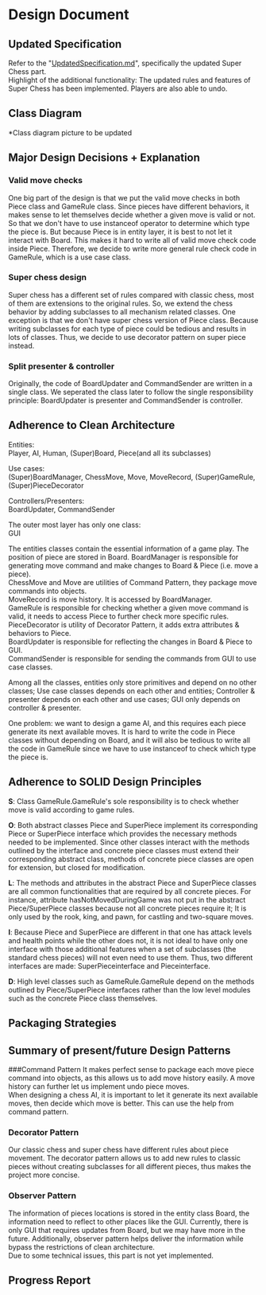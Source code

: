 # Design Document

## Updated Specification
Refer to the "[UpdatedSpecification.md](UpdatedSpecification.md)", specifically the updated Super Chess part.  
Highlight of the additional functionality: The updated rules and features of Super Chess has been implemented. 
Players are also able to undo. 

## Class Diagram
*Class diagram picture to be updated

## Major Design Decisions + Explanation
### Valid move checks
One big part of the design is that we put the valid move checks in both Piece class and GameRule class.
Since pieces have different behaviors, it makes sense to let themselves decide whether a given move is valid or not.
So that we don't have to use instanceof operator to determine which type the piece is. But because Piece is in entity 
layer, it is best to not let it interact with Board. This makes it hard to write all of valid move check code inside
Piece. Therefore, we decide to write more general rule check code in GameRule, which is a use case class.

### Super chess design
Super chess has a different set of rules compared with classic chess, most of them are extensions to the original rules.
So, we extend the chess behavior by adding subclasses to all mechanism related classes. One exception is that we don't 
have super chess version of Piece class. Because writing subclasses for each type of piece could be tedious and results 
in lots of classes. Thus, we decide to use decorator pattern on super piece instead.

### Split presenter & controller
Originally, the code of BoardUpdater and CommandSender are written in a single class. We seperated the class
later to follow the single responsibility principle: BoardUpdater is presenter and CommandSender is controller.

## Adherence to Clean Architecture
Entities:\
Player, AI, Human, (Super)Board, Piece(and all its subclasses)

Use cases:\
(Super)BoardManager, ChessMove, Move, MoveRecord, (Super)GameRule, (Super)PieceDecorator

Controllers/Presenters:\
BoardUpdater, CommandSender

The outer most layer has only one class:\
GUI

The entities classes contain the essential information of a game play. The position of piece are stored in Board.
BoardManager is responsible for generating move command and make changes to Board & Piece (i.e. move a piece).\
ChessMove and Move are utilities of Command Pattern, they package move commands into objects.\
MoveRecord is move history. It is accessed by BoardManager.\
GameRule is responsible for checking whether a given move command is valid, it needs to access Piece to further check
more specific rules.\
PieceDecorator is utility of Decorator Pattern, it adds extra attributes & behaviors to Piece.\
BoardUpdater is responsible for reflecting the changes in Board & Piece to GUI.\
CommandSender is responsible for sending the commands from GUI to use case classes.

Among all the classes, entities only store primitives and depend on no other classes; Use case classes depends on each
other and entities; Controller & presenter depends on each other and use cases; GUI only depends on controller & 
presenter.

One problem: we want to design a game AI, and this requires each piece generate its next available moves. It is hard to 
write the code in Piece classes without depending on Board, and it will also be tedious to write all the code in 
GameRule since we have to use instanceof to check which type the piece is.



## Adherence to SOLID Design Principles
**S**: Class GameRule.GameRule's sole responsibility is to check whether move is valid according to game rules.  

**O**: Both abstract classes Piece and SuperPiece implement its corresponding Piece or SuperPiece interface which 
provides the necessary methods needed to be implemented. Since other classes interact with the methods outlined by the 
interface and concrete piece classes must extend their corresponding abstract class, methods of concrete piece classes
are open for extension, but closed for modification. 

**L**: The methods and attributes in the abstract Piece and SuperPiece classes are all common functionalities that are
required by all concrete pieces. For instance, attribute hasNotMovedDuringGame was not put in the abstract 
Piece/SuperPiece classes because not all concrete pieces require it; It is only used by the rook, king, and pawn, for 
castling and two-square moves.  

**I**: Because Piece and SuperPiece are different in that one has attack levels and health points while the other does 
not, it is not ideal to have only one interface with those additional features when a set of subclasses (the standard 
chess pieces) will not even need to use them. Thus, two different interfaces are made: SuperPieceinterface and 
Pieceinterface.

**D**: High level classes such as GameRule.GameRule depend on the methods outlined by Piece/SuperPiece interfaces rather than 
the low level modules such as the concrete Piece class themselves.

## Packaging Strategies

## Summary of present/future Design Patterns 
###Command Pattern
It makes perfect sense to package each move piece command into objects, as this allows us to add move history easily.
A move history can further let us implement undo piece moves. \
When designing a chess AI, it is important to let it generate its next available moves, then decide which move is 
better. This can use the help from command pattern.

### Decorator Pattern
Our classic chess and super chess have different rules about piece movement. The decorator pattern allows us to add new
rules to classic pieces without creating subclasses for all different pieces, thus makes the project more concise.

### Observer Pattern
The information of pieces locations is stored in the entity class Board, the information need to reflect to other places
like the GUI. Currently, there is only GUI that requires updates from Board, but we may have more in the future.
Additionally, observer pattern helps deliver the information while bypass the restrictions of clean architecture.\
Due to some technical issues, this part is not yet implemented.

## Progress Report